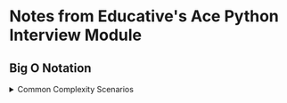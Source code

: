 # Notes from Educative's Ace Python Interview Module

## Big O Notation

<details>
<summary>Common Complexity Scenarios</summary>

This lesson summarizes our discussion of complexity measures and includes some commonly used examples and handy formulas to help you with your interview.

### **Simple for-loop**

```python
for x in range(n):
    # statement(s) that take constant time
```

`Running Time Complexity = n = O(n)`

Explanation: Python’s range(n) function returns an array that contains integers from 0 till n-1 ([0, 1, 2, …, n-1]). The in means that x is set equal to the numbers in this array at each iteration of the loop sequentially. So n is first 0, then 1, then 2, …, then n-1. This means the loop runs a total of n times, hence the running time complexity is n.

### **For-loop with Increments**

```python
for x in range(1, n, k):
    # statement(s) that take constant time
```

`Running Time Complexity = floor(n/k) = O(n)`

### **Simple Nested For-loop**

```python
for i in range(n):
    for x in range(m):
        # Statement(s) that take(s) constant time
```

`Running Time Complexity = n*m = O(nm)`

Explanation: The inner loop is a simple for loop that takes m time and the outer loop runs it n times. In other words, the outer loop runs n times and the inner loop runs m times at each iteration of the outer loop. So that makes it so that it takes n \times m n×m time in total.

### **Nested For-loop with Dependant Variables**

```python
for i in range(n):
    for x in range(i):
        # Statement(s) that take(s) constant time
```

`Running Time Complexity = (n-1)((n-1)+1)/2 = O(n^2)`

Explanation: The outer loop runs n times and for each time the outer loop runs, the inner loop runs i times. So, the statements in the inner loop do not run at the first iteration of the outer loop since i is 0 then; they run once at the second iteration of the outer loop since i is equal to 1 at that point, then they run twice, then thrice, until i is n-1.

### **Nested For-loop with Index Modification**

```python
for i in range(n):
    i *= 2
    for x in range(i):
        # Statement(s) that take(s) constant time
```

`Running Time Complexity = (n)(n-1) = n^2-n = O(n^2)`

### **Loops with log(n) time complexity**

```python

i = #constant
n = #constant
k = #constant

while i < n:
    i*=k
    # Statement(s) that take(s) constant time
```

`Running Time Complexity = (n)(n-1) = n^2-n = O(n^2)`

</details>
